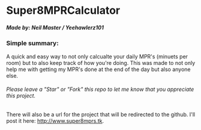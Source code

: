 # Super8MPRCalculator
##### Made by: Neil Master / Yeehawlerz101
### Simple summary:
A quick and easy way to not only calcualte your daily MPR's (minuets per room) but to also keep track of how you're doing.
This was made to not only help me with getting my MPR's done at the end of the day but also anyone else.
###### Please leave a "Star" or "Fork" this repo to let me know that you appreciate this project.
There will also be a url for the project that will be redirected to the github. I'll post it here: 
<a href="http://www.super8mprs.tk">http://www.super8mprs.tk</a>.
